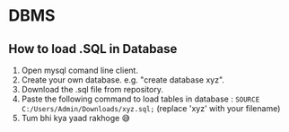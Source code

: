 # DBMS
## How to load .SQL in Database
1. Open mysql comand line client.
2. Create your own database. e.g. "create database xyz".
3. Download the .sql file from repository.
4. Paste the following command to load tables in database :
   ```SOURCE C:/Users/Admin/Downloads/xyz.sql;```
   (replace 'xyz' with your filename)
6. Tum bhi kya yaad rakhoge 😅

